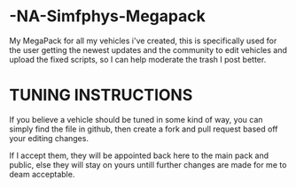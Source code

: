 # -NA-Simfphys-Megapack
My MegaPack for all my vehicles i've created, this is specifically used for the user getting the newest updates and the community to edit vehicles and upload the fixed scripts, so I can help moderate the trash I post better.

<h1> TUNING INSTRUCTIONS </h1>

If you believe a vehicle should be tuned in some kind of way, you can simply find the file in github, then create a fork and pull request based off your editing changes.

If I accept them, they will be appointed back here to the main pack and public, else they will stay on yours untill further changes are made for me to deam acceptable.
